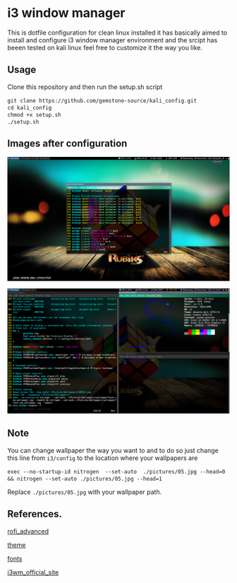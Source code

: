 # i3 window manager
This is dotfile configuration for clean linux installed it has basically aimed to install and configure i3 window manager environment and the srcipt has beeen tested on kali linux feel free to customize it the way you like.
## Usage 
Clone this repository and then run the setup.sh script

```
git clone https://github.com/gemstone-source/kali_config.git
cd kali_config
chmod +x setup.sh 
./setup.sh
```
## Images after configuration
![image](pictures/i3.png)

![image](pictures/i3wm.png)

## Note 
You can change wallpaper the way you want to and to do so just change this line from `i3/config` to the location where your wallpapers are
```
exec --no-startup-id nitrogen  --set-auto  ./pictures/05.jpg --head=0 && nitrogen --set-auto ./pictures/05.jpg --head=1
```
Replace `./pictures/05.jpg` with your wallpaper path.

## References.
[rofi_advanced](https://github.com/adi1090x/rofi)

[theme](https://software.opensuse.org/download.html?project=home%3AHorst3180&package=arc-theme)

[fonts](https://github.com/supermarin/YosemiteSanFranciscoFont)

[i3wm_official_site](https://i3wm.org/)